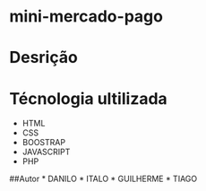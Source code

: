 # mini-mercado-pago

# Desrição


# Técnologia ultilizada
  * HTML
  * CSS
  * BOOSTRAP
  * JAVASCRIPT
  * PHP
  
  ##Autor
    * DANILO
    * ITALO
    * GUILHERME
    * TIAGO
    
    
  
